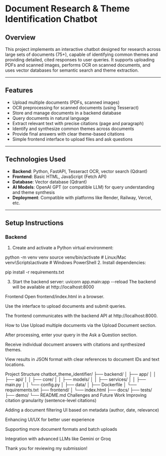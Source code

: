 # Document Research & Theme Identification Chatbot

## Overview

This project implements an interactive chatbot designed for research across large sets of documents (75+), capable of identifying common themes and providing detailed, cited responses to user queries. It supports uploading PDFs and scanned images, performs OCR on scanned documents, and uses vector databases for semantic search and theme extraction.

---

## Features

- Upload multiple documents (PDFs, scanned images)
- OCR preprocessing for scanned documents (using Tesseract)
- Store and manage documents in a backend database
- Query documents in natural language
- Extract relevant text with precise citations (page and paragraph)
- Identify and synthesize common themes across documents
- Provide final answers with clear theme-based citations
- Simple frontend interface to upload files and ask questions

---

## Technologies Used

- **Backend**: Python, FastAPI, Tesseract OCR, vector search (Qdrant)
- **Frontend**: Basic HTML, JavaScript (Fetch API)
- **Database**: Vector database (Qdrant)
- **AI Models**: OpenAI GPT (or compatible LLM) for query understanding and theme synthesis
- **Deployment**: Compatible with platforms like Render, Railway, Vercel, etc.

---

## Setup Instructions

### Backend

1. Create and activate a Python virtual environment:

python -m venv venv
source venv/bin/activate      # Linux/Mac
venv\Scripts\activate         # Windows PowerShell
2. Install dependencies:

pip install -r requirements.txt

3. Start the backend server:
uvicorn app.main:app --reload
The backend will be available at http://localhost:8000

Frontend
Open frontend/index.html in a browser.

Use the interface to upload documents and submit queries.

The frontend communicates with the backend API at http://localhost:8000.

How to Use
Upload multiple documents via the Upload Document section.

After processing, enter your query in the Ask a Question section.

Receive individual document answers with citations and synthesized themes.

View results in JSON format with clear references to document IDs and text locations.

Project Structure
chatbot_theme_identifier/
├── backend/
│   ├── app/
│   │   ├── api/
│   │   ├── core/
│   │   ├── models/
│   │   ├── services/
│   │   ├── main.py
│   │   └── config.py
│   ├── data/
│   ├── Dockerfile
│   └── requirements.txt
├── frontend/
│   └── index.html
├── docs/
├── tests/
├── demo/
└── README.md
Challenges and Future Work
Improving citation granularity (sentence-level citations)

Adding a document filtering UI based on metadata (author, date, relevance)

Enhancing UI/UX for better user experience

Supporting more document formats and batch uploads

Integration with advanced LLMs like Gemini or Groq

Thank you for reviewing my submission!


